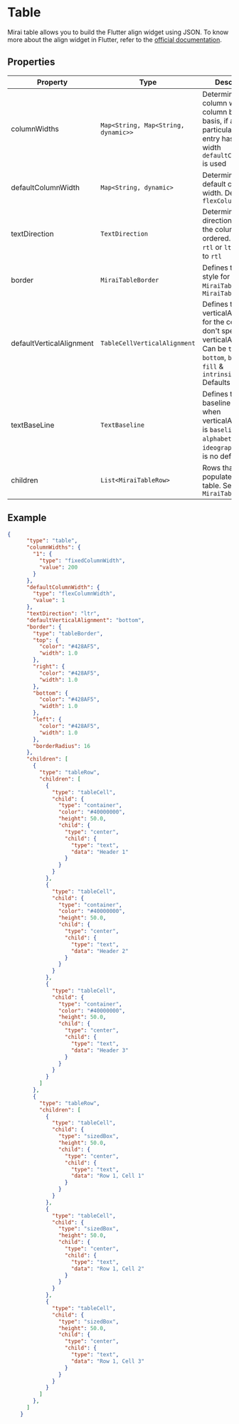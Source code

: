 # Table

Mirai table allows you to build the Flutter align widget using JSON.
To know more about the align widget in Flutter, refer to the [official documentation](https://api.flutter.dev/flutter/widgets/Align-class.html).

## Properties

| Property                 | Type                                | Description                                                                                                                                                                     |
| ------------------------ | ----------------------------------- | ------------------------------------------------------------------------------------------------------------------------------------------------------------------------------- |
| columnWidths             | `Map<String, Map<String, dynamic>>` | Determines the column width on a column by column basis, if a particular column entry has null width `defaultColumnWidth` is used                                               |
| defaultColumnWidth       | `Map<String, dynamic>`              | Determines the  default column width. Defaults to `flexColumnWidth`                                                                                                             |
| textDirection            | `TextDirection`                     | Determines the direction in which the columns are ordered. Can be `rtl` or `ltr`. Defaults to `rtl`                                                                             |
| border                   | `MiraiTableBorder`                  | Defines the border style for `MiraiTable`. See `MiraiTableBorder`                                                                                                               |
| defaultVerticalAlignment | `TableCellVerticalAlignment`        | Defines the verticalAlignment for the cells that don't specify a verticalAlignment. Can be `top`, `middle`, `bottom`, `baseline`, `fill` & `intrinsicHeight` Defaults to `top`. |
| textBaseLine             | `TextBaseline`                      | Defines the text baseline to use when verticalAlignment is `baseline`. Can be `alphabetic` or `ideographic`. There is no default value.                                         |
| children                 | `List<MiraiTableRow>`               | Rows that will be populated in the table. See `MiraiTableRow`                                                                                                                   |

## Example

```json
{
      "type": "table",
      "columnWidths": {
        "1": {
          "type": "fixedColumnWidth",
          "value": 200
        }
      },
      "defaultColumnWidth": {
        "type": "flexColumnWidth",
        "value": 1
      },
      "textDirection": "ltr",
      "defaultVerticalAlignment": "bottom",
      "border": {
        "type": "tableBorder",
        "top": {
          "color": "#428AF5",
          "width": 1.0
        },
        "right": {
          "color": "#428AF5",
          "width": 1.0
        },
        "bottom": {
          "color": "#428AF5",
          "width": 1.0
        },
        "left": {
          "color": "#428AF5",
          "width": 1.0
        },
        "borderRadius": 16
      },
      "children": [
        {
          "type": "tableRow",
          "children": [
            {
              "type": "tableCell",
              "child": {
                "type": "container",
                "color": "#40000000",
                "height": 50.0,
                "child": {
                  "type": "center",
                  "child": {
                    "type": "text",
                    "data": "Header 1"
                  }
                }
              }
            },
            {
              "type": "tableCell",
              "child": {
                "type": "container",
                "color": "#40000000",
                "height": 50.0,
                "child": {
                  "type": "center",
                  "child": {
                    "type": "text",
                    "data": "Header 2"
                  }
                }
              }
            },
            {
              "type": "tableCell",
              "child": {
                "type": "container",
                "color": "#40000000",
                "height": 50.0,
                "child": {
                  "type": "center",
                  "child": {
                    "type": "text",
                    "data": "Header 3"
                  }
                }
              }
            }
          ]
        },
        {
          "type": "tableRow",
          "children": [
            {
              "type": "tableCell",
              "child": {
                "type": "sizedBox",
                "height": 50.0,
                "child": {
                  "type": "center",
                  "child": {
                    "type": "text",
                    "data": "Row 1, Cell 1"
                  }
                }
              }
            },
            {
              "type": "tableCell",
              "child": {
                "type": "sizedBox",
                "height": 50.0,
                "child": {
                  "type": "center",
                  "child": {
                    "type": "text",
                    "data": "Row 1, Cell 2"
                  }
                }
              }
            },
            {
              "type": "tableCell",
              "child": {
                "type": "sizedBox",
                "height": 50.0,
                "child": {
                  "type": "center",
                  "child": {
                    "type": "text",
                    "data": "Row 1, Cell 3"
                  }
                }
              }
            }
          ]
        },
      ]
    }
```